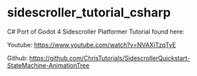 # sidescroller_tutorial_csharp

C# Port of Godot 4 Sidescroller Platformer Tutorial found here:

Youtube: https://www.youtube.com/watch?v=NVAXjTzqTyE

Github: https://github.com/ChrisTutorials/SidescrollerQuickstart-StateMachine-AnimationTree
